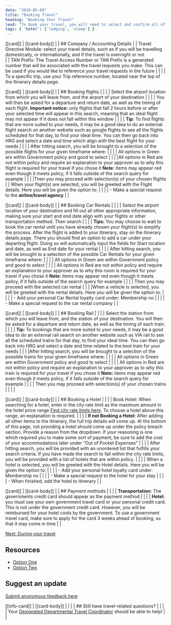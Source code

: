 ```yaml
---
date: "2019-05-04"
title: "Booking Travel"
heading: "Booking Your Travel"
lead: "To book your travel, you will need to select and confirm all of your travel requirements, including the hotel you will be staying at, and your transportation method(s) needed for your trip."
tags: { 'hotel': ['lodging', 'sleep'] }
---
```


<div class="content-left col-xs-12 col-sm-12 col-md-8">

[[card]]
| [[card-body]]
| | ## Company / Accounting Details
| | Travel Directive Module: select your travel details, such as if you will be travelling domestically, or internationally, and if the travel is overnight or not  
| | TAN Prefix: The Travel Access Number or TAN Prefix is a generated number that will be associated with the travel requests you make. This can be used if you would like to reference your travel requests in the future
| | 
| | To a specific trip, use your Trip reference number, located near the top of the Itinerary details page.

[[card]]
| [[card-body]]
| | ## Booking flights
| |
| | Select the airport location from which you will leave from, and the airport of your destination
| |
| | You will then be asked for a departure and return date, as well as the timing of each flight. **Important notice:** only flights that fall 2 hours before or after your selected time will appear in this search, meaning that an ideal flight may not appear if it does not fall within this window
| |
| | **Tip:** To find flights that are more suited to your needs, it may be a good idea to do an external flight search on another website such as google flights to see all the flights scheduled for that day, to find your ideal time. You can then go back into HRG and select a date and time which align with the best flight for your needs
| |
| | After hitting search, you will be brought to a selection of the possible flights for your given timeframe where:
| |
| | All options in Green are within Government policy and good to select
| |
| |All options in Red are not within policy and require an explanation to your approver as to why this flight is required for your travel if you chose it **Note:** items may appear red even though it meets policy, if it falls outside of the search query for example
| |
| |Then you may proceed with selection(s) of your chosen flights
| | When your flight(s) are selected, you will be greeted with the Flight details. Here you will be given the option to:
| |
| | - Make a special request to the **airline/travel agency** 
| |

[[card]]
| [[card-body]]
| | ## Booking Car Rentals
| |
| | Select the airport location of your destination and fill out all other appropriate information, making sure your start and end date align with your flights or other transportation method. Then search
| |
| | **Tips:** You may choose to wait to book the car rental until you have already chosen your flight(s) to simplify the process. After the flight is added to your itinerary, stay on the itinerary details page. There you should find an option to add a car under your departing flight. Doing so will automatically input the fields for Start location and date, as well as End date for your rental
| |
| | After hitting search, you will be brought to a selection of the possible Car Rentals for your given timeframe where:
| |
| | All options in Green are within Government policy and good to select
| |
| | All options in Red are not within policy and require an explanation to your approver as to why this room is required for your travel if you chose it **Note:** items may appear red even though it meets policy, if it falls outside of the search query for example
| |
| | Then you may proceed with the selected car rental
| |
| |When a vehicle is selected, you will be greeted with the rental details. Here you will be given the option to:
| |
| | - Add your personal Car Rental loyalty card under: Membership no
| |
| | - Make a special request to the car rental company
| |

[[card]]
| [[card-body]]
| | ## Booking Rail
| |
| | Select the station from which you will leave from, and the station of your destination. You will then be asked for a departure and return date, as well as the timing of each train.
| |
| | **Tip:** To bookings that are more suited to your needs, it may be a good idea to do an external rail search on another website such as VIA rail to see all the scheduled trains for that day, to find your ideal time. You can then go back into HRG and select a date and time related to the best train for your needs
| |
| |After hitting search, you will be brought to a selection of the possible trains for your given timeframe where:
| |
| | All options in Green are within Government policy and good to select
| |
| | All options in Red are not within policy and require an explanation to your approver as to why this train is required for your travel if you chose it **Note:** items may appear red even though it meets policy, if it falls outside of the search query for example
| |
| | Then you may proceed with selection(s) of your chosen trains
| |
| |

[[card]]
| [[card-body]]
| | ##  Booking a Hotel
| |
| | Book Hotel: When searching for a hotel, enter in the city rate limit as the maximum amount in the hotel price range [Find city rate limits here](/en/rates). To choose a hotel above this range, an explanation is required.
| |
| | **If not Booking a Hotel:** After adding all other items to the itinerary, the full trip details will come up. At the bottom of this page, not providing a hotel should come up under the policy breach section. Provide a reason from the dropdown. If your reasoning is one which required you to make some sort of payment, be sure to add the cost of your accommodations later under “Out of Pocket Expenses”
| |
| | After hitting search, you will be provided with an unordered list that fulfills your search criteria. If you have made the search to fall within the city rate limits, you will be provided with a list of hotels that are within policy.
| |
| | When a hotel is selected, you will be greeted with the Hotel details. Here you will be given the option to:
| |
| | - Add your personal hotel loyalty card under: Membership no
| |
| | - Make a special request to the hotel for your stay
| |
| | - When finished, add the hotel to itinerary
| |

[[card]]
| [[card-body]]
| | ## Payment methods
| |
| | **Transportation:** The governments credit card should appear as the payment method
| |
| | **Hotel:** you must use your own government travel card or your personal credit card. This is not under the government credit card. However, you will be reimbursed for your hotel costs by the government. To use a government travel card, make sure to apply for the card 3 weeks ahead of booking, so that it may come in time
| |

[Next: During your travel](/en/during)

</div>

<div class="content-right col-xs-6 col-md-4" id="sidebar">

## Resources
* [Option One](/)
* [Option Two](/)

## Suggest an update
[Submit anonymous feedback here](https://docs.google.com/forms/d/e/1FAIpQLSf9y3VY3ADLpQ4kQLGvOo4cIdEEi5Hs3en-0lWRc4wQeTRheg/viewform)

[[info-card]]
| [[card-body]]
| |
| | ## Still have travel-related questions?
| |
| | Your [Designated Departmental Travel Coordinator](https://www.tbs-sct.gc.ca/ap/list-liste/dtc-cmv-eng.asp) should be able to help!
| |

</div>